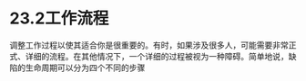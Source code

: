 # 23.2工作流程


调整工作过程以使其适合你是很重要的。有时，如果涉及很多人，可能需要非常正式、详细的流程。在其他情况下，一个详细的过程被视为一种障碍。简单地说，缺陷的生命周期可以分为四个不同的步骤

